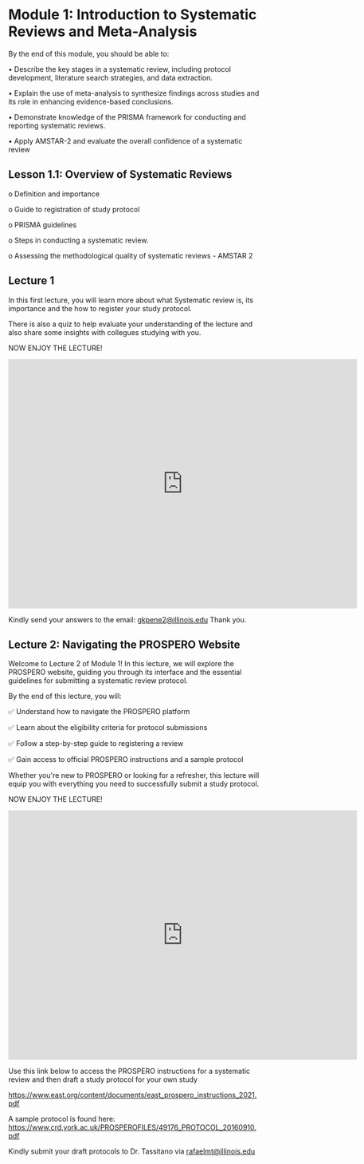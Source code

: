 # Module 1: Introduction to Systematic Reviews and Meta-Analysis 

By the end of this module, you should be able to:

•	Describe the key stages in a systematic review, including protocol development, literature search strategies,
and data extraction.

•	Explain the use of meta-analysis to synthesize findings across studies and its role in enhancing evidence-based conclusions.

•	Demonstrate knowledge of the PRISMA framework for conducting and reporting systematic reviews.

•	Apply AMSTAR-2 and evaluate the overall confidence of a systematic review


##	Lesson 1.1: Overview of Systematic Reviews

o	Definition and importance

o	Guide to registration of study protocol

o	PRISMA guidelines

o	Steps in conducting a systematic review.

o	Assessing the methodological quality of systematic reviews - AMSTAR 2 

## Lecture 1 

In this first lecture, you will learn more about what Systematic review is, its 
importance and the how to register your study protocol. 

There is also a quiz to help evaluate your understanding of the lecture and also
share some insights with collegues studying with you. 

NOW ENJOY THE LECTURE!


<iframe width="700" height="500" src="https://share.synthesia.io/4af3858a-65a2-4475-ba48-7061ea3059c9" frameborder="0" allow="accelerometer; autoplay; clipboard-write; encrypted-media; gyroscope; picture-in-picture" allowfullscreen></iframe>

Kindly send your answers to the email: gkpene2@illinois.edu
Thank you.


## Lecture 2: Navigating the PROSPERO Website


Welcome to Lecture 2 of Module 1! In this lecture, we will explore the PROSPERO website, guiding you through its interface and the essential guidelines for submitting a systematic review protocol.

By the end of this lecture, you will:

✅ Understand how to navigate the PROSPERO platform

✅ Learn about the eligibility criteria for protocol submissions

✅ Follow a step-by-step guide to registering a review

✅ Gain access to official PROSPERO instructions and a sample protocol

Whether you're new to PROSPERO or looking for a refresher, this lecture will equip you with everything you need to successfully submit a study protocol.


NOW ENJOY THE LECTURE!


<iframe width="700" height="500" src="https://share.synthesia.io/57360642-faec-4e27-9deb-fd61bd606e4b" frameborder="0" allow="accelerometer; autoplay; clipboard-write; encrypted-media; gyroscope; picture-in-picture" allowfullscreen></iframe>



Use this link below to access the PROSPERO instructions for a systematic review and then draft a study protocol for your own study

https://www.east.org/content/documents/east_prospero_instructions_2021.pdf 

A sample protocol is found here: https://www.crd.york.ac.uk/PROSPEROFILES/49176_PROTOCOL_20160910.pdf

Kindly submit your draft protocols to Dr. Tassitano via rafaelmt@illinois.edu
